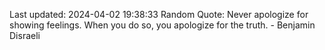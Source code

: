 Last updated: 2024-04-02 19:38:33
Random Quote: Never apologize for showing feelings. When you do so, you apologize for the truth. - Benjamin Disraeli